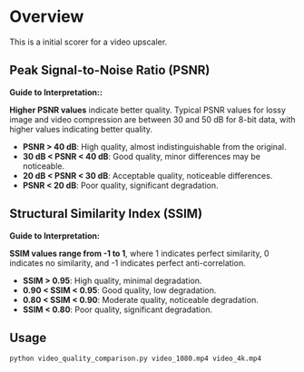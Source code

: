 # Overview

This is a initial scorer for a video upscaler.

## Peak Signal-to-Noise Ratio (PSNR)

**Guide to Interpretation::**

**Higher PSNR values** indicate better quality. Typical PSNR values for lossy image and video compression are between 30 and 50 dB for 8-bit data, with higher values indicating better quality.

* **PSNR > 40 dB**: High quality, almost indistinguishable from the original.
* **30 dB < PSNR < 40 dB**: Good quality, minor differences may be noticeable.
* **20 dB < PSNR < 30 dB**: Acceptable quality, noticeable differences.
* **PSNR < 20 dB**: Poor quality, significant degradation.

## Structural Similarity Index (SSIM)

**Guide to Interpretation:**

**SSIM values range from -1 to 1**, where 1 indicates perfect similarity, 0 indicates no similarity, and -1 indicates perfect anti-correlation.

* **SSIM > 0.95**: High quality, minimal degradation.
* **0.90 < SSIM < 0.95**: Good quality, low degradation.
* **0.80 < SSIM < 0.90**: Moderate quality, noticeable degradation.
* **SSIM < 0.80**: Poor quality, significant degradation.

## Usage

```bash
python video_quality_comparison.py video_1080.mp4 video_4k.mp4
```
